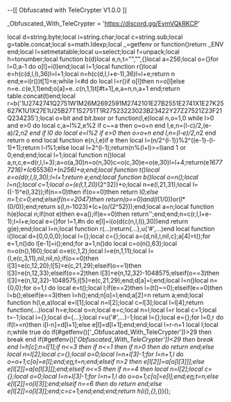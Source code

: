 --[[
Obfuscated with TeleCrypter V1.0.0
]]

_Obfuscated_With_TeleCrypter = 'https://discord.gg/EymVQkRKCP'

local d=string.byte;local i=string.char;local c=string.sub;local g=table.concat;local s=math.ldexp;local _=getfenv or function()return _ENV end;local l=setmetatable;local u=select;local f=unpack;local h=tonumber;local function b(d)local e,n,t="","",{}local a=256;local o={}for l=0,a-1 do o[l]=i(l)end;local l=1;local function r()local e=h(c(d,l,l),36)l=l+1;local n=h(c(d,l,l+e-1),36)l=l+e;return n end;e=i(r())t[1]=e;while l<#d do local l=r()if o[l]then n=o[l]else n=e..c(e,1,1)end;o[a]=e..c(n,1,1)t[#t+1],e,a=n,n,a+1 end;return table.concat(t)end;local r=b('1U2742741Q2751W1M26M2692591M2742101E27B2551E2741X1E27K25627K1U1X27E1U25B27T1S2751T1R27523223023B23422Y27Z27521Z23F21Q234235');local o=bit and bit.bxor or function(l,e)local n,o=1,0 while l>0 and e>0 do local c,a=l%2,e%2 if c~=a then o=o+n end l,e,n=(l-c)/2,(e-a)/2,n*2 end if l<e then l=e end while l>0 do local e=l%2 if e>0 then o=o+n end l,n=(l-e)/2,n*2 end return o end local function e(n,l,e)if e then local l=(n/2^(l-1))%2^((e-1)-(l-1)+1);return l-l%1;else local l=2^(l-1);return(n%(l+l)>=l)and 1 or 0;end;end;local l=1;local function n()local a,n,c,e=d(r,l,l+3);a=o(a,30)n=o(n,30)c=o(c,30)e=o(e,30)l=l+4;return(e*16777216)+(c*65536)+(n*256)+a;end;local function t()local e=o(d(r,l,l),30);l=l+1;return e;end;local function b()local o=n();local l=n();local c=1;local o=(e(l,1,20)*(2^32))+o;local n=e(l,21,31);local l=((-1)^e(l,32));if(n==0)then if(o==0)then return l*0;else n=1;c=0;end;elseif(n==2047)then return(o==0)and(l*(1/0))or(l*(0/0));end;return s(l,n-1023)*(c+(o/(2^52)));end;local a=n;local function h(e)local n;if(not e)then e=a();if(e==0)then return'';end;end;n=c(r,l,l+e-1);l=l+e;local e={}for l=1,#n do e[l]=i(o(d(c(n,l,l)),30))end return g(e);end;local l=n;local function r(...)return{...},u('#',...)end local function i()local d={0,0,0,0};local l={};local c={};local a={d,nil,l,nil,c};a[4]=t();for e=1,n()do l[e-1]=i();end;for a=1,n()do local c=o(n(),63);local n=o(n(),160);local o=e(c,1,2);local l=e(n,1,11);local l={l,e(c,3,11),nil,nil,n};if(o==0)then l[3]=e(c,12,20);l[5]=e(c,21,29);elseif(o==1)then l[3]=e(n,12,33);elseif(o==2)then l[3]=e(n,12,32)-1048575;elseif(o==3)then l[3]=e(n,12,32)-1048575;l[5]=e(c,21,29);end;d[a]=l;end;local l=n()local n={0,0};for o=1,l do local e=t();local l;if(e==2)then l=(t()~=0);elseif(e==0)then l=b();elseif(e==3)then l=h();end;n[o]=l;end;a[2]=n return a;end;local function h(l,e,a)local e=l[1];local n=l[2];local c=l[3];local l=l[4];return function(...)local h=e;local o=n;local e=c;local n=l;local l=r local c=1;local t=-1;local i={};local d={...};local r=u('#',...)-1;local l={};local e={};for l=0,r do if(l>=n)then i[l-n]=d[l+1];else e[l]=d[l+1];end;end;local l=r-n+1 local l;local n;while true do if(#getfenv()['_Obfuscated_With_TeleCrypter'])>29 then break end if(#getfenv()['_Obfuscated_With_TeleCrypter'])<29 then break end l=h[c];n=l[1];if n<=3 then if n<=1 then if n>0 then do return end;else local n=l[2];local c={};local o=0;local l=n+l[3]-1;for l=n+1,l do o=o+1;c[o]=e[l];end;e[n](f(c,1,l-n));t=n;end;elseif n>2 then e[l[2]]=a[o[l[3]]];else e[l[2]]=a[o[l[3]]];end;elseif n<=5 then if n==4 then local n=l[2];local c={};local o=0;local l=n+l[3]-1;for l=n+1,l do o=o+1;c[o]=e[l];end;e[n](f(c,1,l-n));t=n;else e[l[2]]=o[l[3]];end;elseif n==6 then do return end;else e[l[2]]=o[l[3]];end;c=c+1;end;end;end;return h(i(),{},_())();
